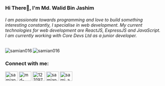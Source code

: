 <h3 align="left">Hi There👋, I'm Md. Walid Bin Jashim</h3>
<h6 align="left">I am passionate towards programming and love to build something interesting constantly, I specialise in web development. My current technologies for web development are ReactJS, ExpressJS and JavaScript. I am currently working with Core Devs Ltd as a junior developer.</h6>
<p><img align="left" src="https://github-readme-stats.vercel.app/api/top-langs?username=samian016&show_icons=true&locale=en&layout=compact" alt="samian016" /></p>



<p align="left" display="block"> <img src="https://komarev.com/ghpvc/?username=samian016&label=Profile%20views&color=0e75b6&style=flat" alt="samian016" /> </p>
<h3 align="left">Connect with me:</h3>
<p align="left">
<a href="https://twitter.com/samian46364503" target="blank"><img align="center" src="https://raw.githubusercontent.com/rahuldkjain/github-profile-readme-generator/master/src/images/icons/Social/twitter.svg" alt="samian46364503" height="30" width="40" /></a>
<a href="https://linkedin.com/in/md-walid" target="blank"><img align="center" src="https://raw.githubusercontent.com/rahuldkjain/github-profile-readme-generator/master/src/images/icons/Social/linked-in-alt.svg" alt="md-walid" height="30" width="40" /></a>
<a href="https://stackoverflow.com/users/12319736" target="blank"><img align="center" src="https://raw.githubusercontent.com/rahuldkjain/github-profile-readme-generator/master/src/images/icons/Social/stack-overflow.svg" alt="12319736" height="30" width="40" /></a>
<a href="https://fb.com/samian.official" target="blank"><img align="center" src="https://raw.githubusercontent.com/rahuldkjain/github-profile-readme-generator/master/src/images/icons/Social/facebook.svg" alt="samian.official" height="30" width="40" /></a>
<a href="https://instagram.com/sami_an_" target="blank"><img align="center" src="https://raw.githubusercontent.com/rahuldkjain/github-profile-readme-generator/master/src/images/icons/Social/instagram.svg" alt="sami_an_" height="30" width="40" /></a>
</p>

